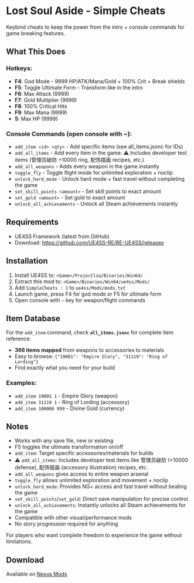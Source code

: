 # Lost Soul Aside - Simple Cheats

Keybind cheats to keep the power from the intro + console commands for game breaking features.

## What This Does

### Hotkeys:
- **F4**: God Mode - 9999 HP/ATK/Mana/Gold + 100% Crit + Break shields
- **F5**: Toggle Ultimate Form - Transform like in the intro
- **F6**: Max Attack (9999)  
- **F7**: Gold Multiplier (9999)
- **F8**: 100% Critical Hits
- **F9**: Max Mana (9999)
- **5**: Max HP (9999)

### Console Commands (open console with ~):
- `add_item <id> <qty>` - Add specific items (see all_items.jsonc for IDs)
- `add_all_items` - Add every item in the game. ⚠️ Includes developer test items (管理员破防 +10000 ring, 配饰插画 recipes, etc.)
- `add_all_weapons` - Adds every weapon in the game instantly
- `toggle_fly` - Toggle flight mode for unlimited exploration + noclip
- `unlock_hard_mode` - Unlock hard mode + fast travel without completing the game
- `set_skill_points <amount>` - Set skill points to exact amount
- `set_gold <amount>` - Set gold to exact amount
- `unlock_all_achievements` - Unlock all Steam achievements instantly

## Requirements

- UE4SS Framework (latest from GitHub)
- Download: https://github.com/UE4SS-RE/RE-UE4SS/releases

## Installation

1. Install UE4SS to: `<Game>/Projectlsa/Binaries/Win64/`
2. Extract this mod to: `<Game>/Binaries/Win64/ue4ss/Mods/`
3. Add `SimpleCheats : 1` to `ue4ss/Mods/mods.txt`
4. Launch game, press F4 for god mode or F5 for ultimate form
5. Open console with `~` key for weapon/flight commands

## Item Database

For the `add_item` command, check **`all_items.jsonc`** for complete item reference:
- **366 items mapped** from weapons to accessories to materials
- Easy to browse: `{"19001": "Empire Glory", "31119": "Ring of Lording"}`
- Find exactly what you need for your build

### Examples:
- `add_item 19001 1` - Empire Glory (weapon)
- `add_item 31119 1` - Ring of Lording (accessory)  
- `add_item 100000 999` - Divine Gold (currency)

## Notes

- Works with any save file, new or existing
- F5 toggles the ultimate transformation on/off
- `add_item`: Target specific accessories/materials for builds
- ⚠️ `add_all_items`: Includes developer test items like 管理员破防 (+10000 defense), 配饰插画 (accessory illustration) recipes, etc.
- `add_all_weapons` gives access to entire weapon arsenal  
- `toggle_fly` allows unlimited exploration and movement + noclip 
- `unlock_hard_mode`: Provides NG+ access and fast travel without beating the game
- `set_skill_points`/`set_gold`: Direct save manipulation for precise control
- `unlock_all_achievements`: Instantly unlocks all Steam achievements for the game
- Compatible with other visual/performance mods  
- No story progression required for anything

For players who want complete freedom to experience the game without limitations.

## Download

Available on [Nexus Mods](https://www.nexusmods.com/lostsoulaside/mods/12)
